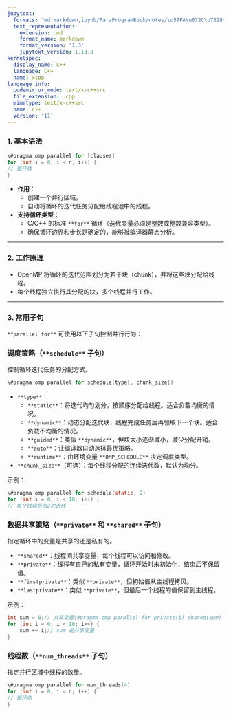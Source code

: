```yaml
---
jupytext:
  formats: "md:markdown,ipynb/ParaProgramBook/notes/\u57FA\u672C\u7528\u6CD5.ipynb:notebook"
  text_representation:
    extension: .md
    format_name: markdown
    format_version: '1.3'
    jupytext_version: 1.13.8
kernelspec:
  display_name: C++
  language: C++
  name: xcpp
language_info:
  codemirror_mode: text/x-c++src
  file_extension: .cpp
  mimetype: text/x-c++src
  name: c++
  version: '11'
---
```


### **1. 基本语法**

```C
\#pragma omp parallel for [clauses]
for (int i = 0; i < n; i++) {
// 循环体
}
```

- **作用**：
    - 创建一个并行区域。
    - 自动将循环的迭代任务分配给线程池中的线程。
- **支持循环类型**：
    - C/C++ 的标准 `**for**` 循环（迭代变量必须是整数或整数兼容类型）。
    - 确保循环边界和步长是确定的，能够被编译器静态分析。

---

### **2. 工作原理**

- OpenMP 将循环的迭代范围划分为若干块（chunk），并将这些块分配给线程。
- 每个线程独立执行其分配的块，多个线程并行工作。

---

### **3. 常用子句**

`**parallel for**` 可使用以下子句控制并行行为：

### **调度策略（**`**schedule**` **子句）**

控制循环迭代任务的分配方式。

```C
\#pragma omp parallel for schedule(type[, chunk_size])
```

- `**type**`：
    - `**static**`：将迭代均匀划分，按顺序分配给线程。适合负载均衡的情况。
    - `**dynamic**`：动态分配迭代块，线程完成任务后再领取下一个块。适合负载不均衡的情况。
    - `**guided**`：类似 `**dynamic**`，但块大小逐渐减小，减少分配开销。
    - `**auto**`：让编译器自动选择最优策略。
    - `**runtime**`：由环境变量 `**OMP_SCHEDULE**` 决定调度类型。
- `**chunk_size**`（可选）：每个线程分配的连续迭代数，默认为均分。

示例：

```C
\#pragma omp parallel for schedule(static, 2)
for (int i = 0; i < 10; i++) {
// 每个线程负责2次迭代
```

### **数据共享策略（**`**private**` **和** `**shared**` **子句）**

指定循环中的变量是共享的还是私有的。

- `**shared**`：线程间共享变量，每个线程可以访问和修改。
- `**private**`：线程有自己的私有变量，循环开始时未初始化，结束后不保留值。
- `**firstprivate**`：类似 `**private**`，但初始值从主线程拷贝。
- `**lastprivate**`：类似 `**private**`，但最后一个线程的值保留到主线程。

示例：

```C
int sum = 0;// 共享变量\#pragma omp parallel for private(i) shared(sum)
for (int i = 0; i < 10; i++) {
    sum += i;// sum 是共享变量
}
```

### **线程数（**`**num_threads**` **子句）**

指定并行区域中线程的数量。

```C
\#pragma omp parallel for num_threads(4)
for (int i = 0; i < n; i++) {
// 循环体
}
```
